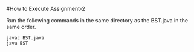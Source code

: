 #How to Execute Assignment-2


Run the following commands in the same directory as the BST.java in the same order.
```console
javac BST.java
java BST
```